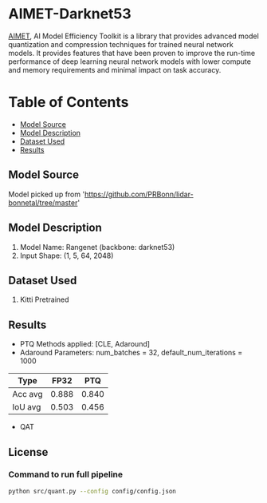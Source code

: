 # AIMET-Darknet53
[AIMET](https://quic.github.io/aimet-pages/index.html), AI Model Efficiency Toolkit is a library that provides advanced model quantization and compression techniques for trained neural network models. It provides features that have been proven to improve the run-time performance of deep learning neural network models with lower compute and memory requirements and minimal impact on task accuracy.

# Table of Contents
- [Model Source](#Model-Source)
- [Model Description](#Model-Description)
- [Dataset Used](#Dataset-Used)
- [Results](#Results)

## Model Source
Model picked up from 'https://github.com/PRBonn/lidar-bonnetal/tree/master'

## Model Description
1. Model Name: Rangenet (backbone: darknet53)
2. Input Shape: (1, 5, 64, 2048)

## Dataset Used
1. Kitti Pretrained

## Results
- PTQ Methods applied: [CLE, Adaround]
- Adaround Parameters: num_batches = 32, default_num_iterations = 1000

| Type       | FP32  | PTQ |
| ------------- |:-------------:|:-----:|
| Acc avg   | 0.888 | 0.840 | 
| IoU avg   | 0.503 | 0.456 |

- QAT 

## License



### Command to run full pipeline
```zsh
python src/quant.py --config config/config.json
```

